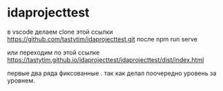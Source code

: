 # idaprojecttest
в vscode делаем clone этой ссылки https://github.com/tastytim/idaprojecttest.git
после npm run serve


или переходим по этой ссылке https://tastytim.github.io/idaprojecttest/idaprojecttest/dist/index.html

первые два ряда фиксованные . так как делал поочередно уровень за уровнем.
